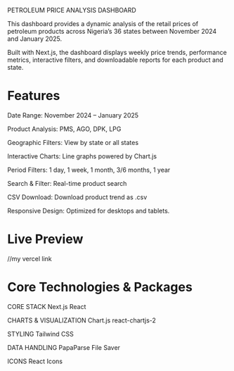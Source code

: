 PETROLEUM PRICE ANALYSIS DASHBOARD

This dashboard provides a dynamic analysis of the retail prices of petroleum products across Nigeria’s 36 states between November 2024 and January 2025.

Built with Next.js, the dashboard displays weekly price trends, performance metrics, interactive filters, and downloadable reports for each product and state.


# Features
 Date Range: November 2024 – January 2025

 Product Analysis: PMS, AGO, DPK, LPG

 Geographic Filters: View by state or all states

 Interactive Charts: Line graphs powered by Chart.js

 Period Filters: 1 day, 1 week, 1 month, 3/6 months, 1 year

 Search & Filter: Real-time product search

 CSV Download: Download product trend as .csv

 Responsive Design: Optimized for desktops and tablets. 


# Live Preview
//my vercel link


# Core Technologies & Packages

CORE STACK
Next.js
React


CHARTS & VISUALIZATION
Chart.js
react-chartjs-2

 STYLING
Tailwind CSS


DATA HANDLING
PapaParse
File Saver


ICONS
React Icons